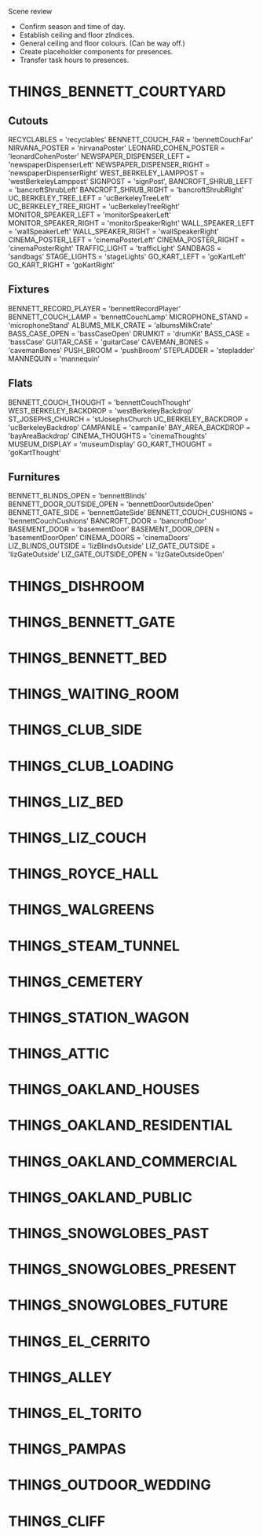 Scene review

* Confirm season and time of day.
* Establish ceiling and floor zIndices.
* General ceiling and floor colours. (Can be way off.)
* Create placeholder components for presences.
* Transfer task hours to presences.

# THINGS_BENNETT_COURTYARD

## Cutouts
RECYCLABLES = 'recyclables'
BENNETT_COUCH_FAR = 'bennettCouchFar'
NIRVANA_POSTER = 'nirvanaPoster'
LEONARD_COHEN_POSTER = 'leonardCohenPoster'
NEWSPAPER_DISPENSER_LEFT = 'newspaperDispenserLeft'
NEWSPAPER_DISPENSER_RIGHT = 'newspaperDispenserRight'
WEST_BERKELEY_LAMPPOST = 'westBerkeleyLamppost'
SIGNPOST = 'signPost',
BANCROFT_SHRUB_LEFT = 'bancroftShrubLeft'
BANCROFT_SHRUB_RIGHT = 'bancroftShrubRight'
UC_BERKELEY_TREE_LEFT = 'ucBerkeleyTreeLeft'
UC_BERKELEY_TREE_RIGHT = 'ucBerkeleyTreeRight'
MONITOR_SPEAKER_LEFT = 'monitorSpeakerLeft'
MONITOR_SPEAKER_RIGHT = 'monitorSpeakerRight'
WALL_SPEAKER_LEFT = 'wallSpeakerLeft'
WALL_SPEAKER_RIGHT = 'wallSpeakerRight'
CINEMA_POSTER_LEFT = 'cinemaPosterLeft'
CINEMA_POSTER_RIGHT = 'cinemaPosterRight'
TRAFFIC_LIGHT = 'trafficLight'
SANDBAGS = 'sandbags'
STAGE_LIGHTS = 'stageLights'
GO_KART_LEFT = 'goKartLeft'
GO_KART_RIGHT = 'goKartRight'

## Fixtures
BENNETT_RECORD_PLAYER = 'bennettRecordPlayer'
BENNETT_COUCH_LAMP = 'bennettCouchLamp'
MICROPHONE_STAND = 'microphoneStand'
ALBUMS_MILK_CRATE = 'albumsMilkCrate'
BASS_CASE_OPEN = 'bassCaseOpen'
DRUMKIT = 'drumKit'
BASS_CASE = 'bassCase'
GUITAR_CASE = 'guitarCase'
CAVEMAN_BONES = 'cavemanBones'
PUSH_BROOM = 'pushBroom'
STEPLADDER = 'stepladder'
MANNEQUIN = 'mannequin'

## Flats
BENNETT_COUCH_THOUGHT = 'bennettCouchThought'
WEST_BERKELEY_BACKDROP = 'westBerkeleyBackdrop'
ST_JOSEPHS_CHURCH = 'stJosephsChurch
UC_BERKELEY_BACKDROP = 'ucBerkeleyBackdrop'
CAMPANILE = 'campanile'
BAY_AREA_BACKDROP = 'bayAreaBackdrop'
CINEMA_THOUGHTS = 'cinemaThoughts'
MUSEUM_DISPLAY = 'museumDisplay'
GO_KART_THOUGHT = 'goKartThought'

## Furnitures
BENNETT_BLINDS_OPEN = 'bennettBlinds'
BENNETT_DOOR_OUTSIDE_OPEN = 'bennettDoorOutsideOpen'
BENNETT_GATE_SIDE = 'bennettGateSide'
BENNETT_COUCH_CUSHIONS = 'bennettCouchCushions'
BANCROFT_DOOR = 'bancroftDoor'
BASEMENT_DOOR = 'basementDoor'
BASEMENT_DOOR_OPEN = 'basementDoorOpen'
CINEMA_DOORS = 'cinemaDoors'
LIZ_BLINDS_OUTSIDE = 'lizBlindsOutside'
LIZ_GATE_OUTSIDE = 'lizGateOutside'
LIZ_GATE_OUTSIDE_OPEN = 'lizGateOutsideOpen'

# THINGS_DISHROOM
# THINGS_BENNETT_GATE
# THINGS_BENNETT_BED
# THINGS_WAITING_ROOM
# THINGS_CLUB_SIDE
# THINGS_CLUB_LOADING
# THINGS_LIZ_BED
# THINGS_LIZ_COUCH
# THINGS_ROYCE_HALL
# THINGS_WALGREENS
# THINGS_STEAM_TUNNEL
# THINGS_CEMETERY
# THINGS_STATION_WAGON
# THINGS_ATTIC

# THINGS_OAKLAND_HOUSES
# THINGS_OAKLAND_RESIDENTIAL
# THINGS_OAKLAND_COMMERCIAL
# THINGS_OAKLAND_PUBLIC
# THINGS_SNOWGLOBES_PAST
# THINGS_SNOWGLOBES_PRESENT
# THINGS_SNOWGLOBES_FUTURE
# THINGS_EL_CERRITO
# THINGS_ALLEY
# THINGS_EL_TORITO
# THINGS_PAMPAS
# THINGS_OUTDOOR_WEDDING
# THINGS_CLIFF